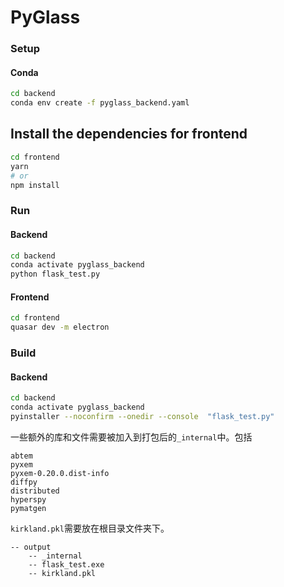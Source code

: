 # PyGlass


### Setup

#### Conda

``` bash
cd backend
conda env create -f pyglass_backend.yaml
```
## Install the dependencies for frontend
```bash
cd frontend 
yarn
# or
npm install
```

### Run

#### Backend

``` bash
cd backend
conda activate pyglass_backend
python flask_test.py
```

#### Frontend

``` bash
cd frontend
quasar dev -m electron
```

### Build
#### Backend
``` bash
cd backend
conda activate pyglass_backend
pyinstaller --noconfirm --onedir --console  "flask_test.py"
```
一些额外的库和文件需要被加入到打包后的`_internal`中。包括
```
abtem
pyxem
pyxem-0.20.0.dist-info
diffpy
distributed
hyperspy
pymatgen
```
`kirkland.pkl`需要放在根目录文件夹下。

```
-- output
    -- _internal
    -- flask_test.exe
    -- kirkland.pkl
```